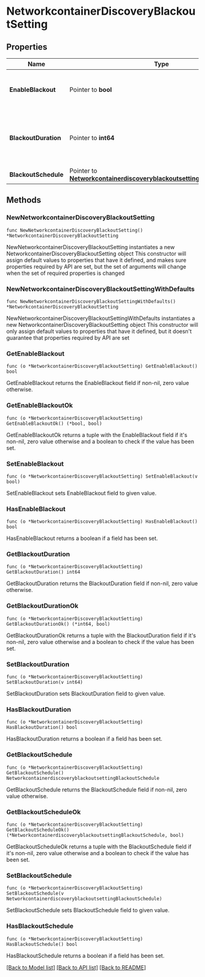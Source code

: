 # NetworkcontainerDiscoveryBlackoutSetting

## Properties

Name | Type | Description | Notes
------------ | ------------- | ------------- | -------------
**EnableBlackout** | Pointer to **bool** | Determines whether a blackout is enabled or not. | [optional] 
**BlackoutDuration** | Pointer to **int64** | The blackout duration in seconds; minimum value is 1 minute. | [optional] 
**BlackoutSchedule** | Pointer to [**NetworkcontainerdiscoveryblackoutsettingBlackoutSchedule**](NetworkcontainerdiscoveryblackoutsettingBlackoutSchedule.md) |  | [optional] 

## Methods

### NewNetworkcontainerDiscoveryBlackoutSetting

`func NewNetworkcontainerDiscoveryBlackoutSetting() *NetworkcontainerDiscoveryBlackoutSetting`

NewNetworkcontainerDiscoveryBlackoutSetting instantiates a new NetworkcontainerDiscoveryBlackoutSetting object
This constructor will assign default values to properties that have it defined,
and makes sure properties required by API are set, but the set of arguments
will change when the set of required properties is changed

### NewNetworkcontainerDiscoveryBlackoutSettingWithDefaults

`func NewNetworkcontainerDiscoveryBlackoutSettingWithDefaults() *NetworkcontainerDiscoveryBlackoutSetting`

NewNetworkcontainerDiscoveryBlackoutSettingWithDefaults instantiates a new NetworkcontainerDiscoveryBlackoutSetting object
This constructor will only assign default values to properties that have it defined,
but it doesn't guarantee that properties required by API are set

### GetEnableBlackout

`func (o *NetworkcontainerDiscoveryBlackoutSetting) GetEnableBlackout() bool`

GetEnableBlackout returns the EnableBlackout field if non-nil, zero value otherwise.

### GetEnableBlackoutOk

`func (o *NetworkcontainerDiscoveryBlackoutSetting) GetEnableBlackoutOk() (*bool, bool)`

GetEnableBlackoutOk returns a tuple with the EnableBlackout field if it's non-nil, zero value otherwise
and a boolean to check if the value has been set.

### SetEnableBlackout

`func (o *NetworkcontainerDiscoveryBlackoutSetting) SetEnableBlackout(v bool)`

SetEnableBlackout sets EnableBlackout field to given value.

### HasEnableBlackout

`func (o *NetworkcontainerDiscoveryBlackoutSetting) HasEnableBlackout() bool`

HasEnableBlackout returns a boolean if a field has been set.

### GetBlackoutDuration

`func (o *NetworkcontainerDiscoveryBlackoutSetting) GetBlackoutDuration() int64`

GetBlackoutDuration returns the BlackoutDuration field if non-nil, zero value otherwise.

### GetBlackoutDurationOk

`func (o *NetworkcontainerDiscoveryBlackoutSetting) GetBlackoutDurationOk() (*int64, bool)`

GetBlackoutDurationOk returns a tuple with the BlackoutDuration field if it's non-nil, zero value otherwise
and a boolean to check if the value has been set.

### SetBlackoutDuration

`func (o *NetworkcontainerDiscoveryBlackoutSetting) SetBlackoutDuration(v int64)`

SetBlackoutDuration sets BlackoutDuration field to given value.

### HasBlackoutDuration

`func (o *NetworkcontainerDiscoveryBlackoutSetting) HasBlackoutDuration() bool`

HasBlackoutDuration returns a boolean if a field has been set.

### GetBlackoutSchedule

`func (o *NetworkcontainerDiscoveryBlackoutSetting) GetBlackoutSchedule() NetworkcontainerdiscoveryblackoutsettingBlackoutSchedule`

GetBlackoutSchedule returns the BlackoutSchedule field if non-nil, zero value otherwise.

### GetBlackoutScheduleOk

`func (o *NetworkcontainerDiscoveryBlackoutSetting) GetBlackoutScheduleOk() (*NetworkcontainerdiscoveryblackoutsettingBlackoutSchedule, bool)`

GetBlackoutScheduleOk returns a tuple with the BlackoutSchedule field if it's non-nil, zero value otherwise
and a boolean to check if the value has been set.

### SetBlackoutSchedule

`func (o *NetworkcontainerDiscoveryBlackoutSetting) SetBlackoutSchedule(v NetworkcontainerdiscoveryblackoutsettingBlackoutSchedule)`

SetBlackoutSchedule sets BlackoutSchedule field to given value.

### HasBlackoutSchedule

`func (o *NetworkcontainerDiscoveryBlackoutSetting) HasBlackoutSchedule() bool`

HasBlackoutSchedule returns a boolean if a field has been set.


[[Back to Model list]](../README.md#documentation-for-models) [[Back to API list]](../README.md#documentation-for-api-endpoints) [[Back to README]](../README.md)


